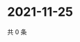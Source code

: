 # 2021-11-25

共 0 条

<!-- BEGIN WEIBO -->
<!-- 最后更新时间 Thu Nov 25 2021 09:52:18 GMT+0800 (China Standard Time) -->

<!-- END WEIBO -->
